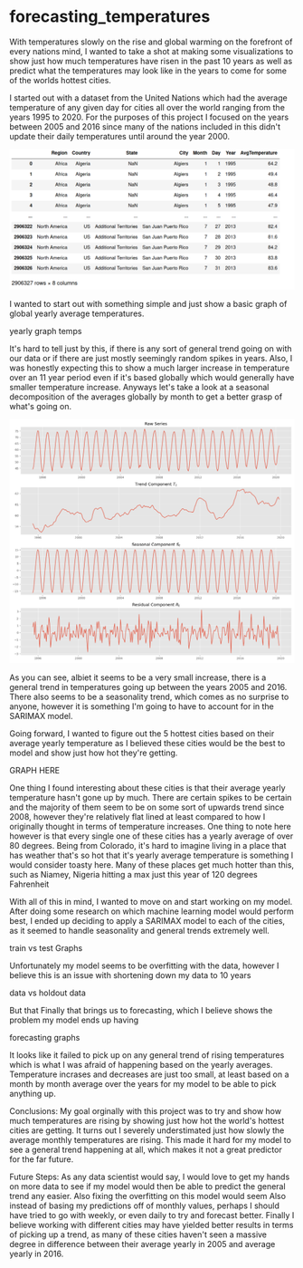 # forecasting_temperatures


 With temperatures slowly on the rise and global warming on the forefront of every nations mind, I wanted to take a shot at making some visualizations to show just how much temperatures have risen in the past 10 years as well as predict what the temperatures may look like in the years to come for some of the worlds hottest cities.

 I started out with a dataset from the United Nations which had the average temperature of any given day for cities all over the world ranging from the years 1995 to 2020. For the purposes of this project I focused on the years between 2005 and 2016 since many of the nations included in this didn't update their daily temperatures until around the year 2000.  

 ![image](images/Data.png)

 I wanted to start out with something simple and just show a basic graph of global yearly average temperatures.

 yearly graph temps

 It's hard to tell just by this, if there is any sort of general trend going on with our data or if there are just mostly seemingly random spikes in years. Also, I was honestly expecting this to show a much larger increase in temperature over an 11 year period even if it's based globally which would generally have smaller temperature increase. Anyways let's take a look at a seasonal decomposition of the averages globally by month to get a better grasp of what's going on.
 
 
![image](images/Figure_1.png) 

 As you can see, albiet it seems to be a very small increase, there is a general trend in temperatures going up between the years 2005 and 2016. There also seems to be a seasonality trend, which comes as no surprise to anyone, however it is something I'm going to have to account for in the SARIMAX model.

 Going forward, I wanted to figure out the 5 hottest cities based on their average yearly temperature as I believed these cities would be the best to model and show just how hot they're getting.
 
 GRAPH HERE
 
 One thing I found interesting about these cities is that their average yearly temperature hasn't gone up by much. There are certain spikes to be certain and the majority of them seem to be on some sort of upwards trend since 2008, however they're relatively flat lined at least compared to how I originally thought in terms of temperature increases. One thing to note here however is that every single one of these cities has a yearly average of over 80 degrees. Being from Colorado, it's hard to imagine living in a place that has weather that's so hot that it's yearly average temperature is something I would consider toasty here. Many of these places get much hotter than this, such as Niamey, Nigeria hitting a max just this year of 120 degrees Fahrenheit

 With all of this in mind, I wanted to move on and start working on my model. After doing some research on which machine learning model would perform best, I ended up deciding to apply a SARIMAX model to each of the cities, as it seemed to handle seasonality and general trends extremely well.

 train vs test Graphs

 Unfortunately my model seems to be overfitting with the data, however I believe this is an issue with shortening down my data to 10 years

 data vs holdout data

 But that Finally that brings us to forecasting, which I believe shows the problem my model ends up having

 forecasting graphs

 It looks like it failed to pick up on any general trend of rising temperatures which is what I was afraid of happening based on the yearly averages. Temperature incrases and decreases are just too small, at least based on a month by month average over the years for my model to be able to pick anything up.
 
 Conclusions:
 My goal orginally with this project was to try and show how much temperatures are rising by showing just how hot the world's hottest cities are getting. It turns out I severely understimated just how slowly the average monthly temperatures are rising. This made it hard for my model to see a general trend happening at all, which makes it not a great predictor for the far future.

 Future Steps:
 As any data scientist would say, I would love to get my hands on more data to see if my model would then be able to predict the general trend any easier. Also fixing the overfitting on this model would seem Also instead of basing my predictions off of monthly values, perhaps I should have tried to go with weekly, or even daily to try and forecast better. Finally I believe working with different cities may have yielded better results in terms of picking up a trend, as many of these cities haven't seen a massive degree in difference between their average yearly in 2005 and average yearly in 2016.